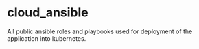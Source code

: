 # cloud_ansible
All public ansible roles and playbooks used for deployment of the application into kubernetes.
